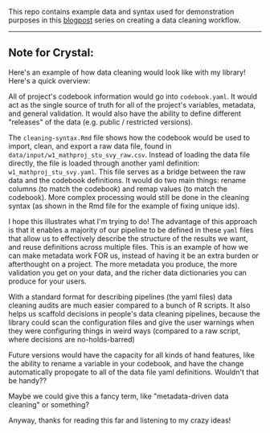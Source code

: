 This repo contains example data and syntax used for demonstration purposes in
this [blogpost](https://cghlewis.com/blog/data_clean_03/) series on creating a
data cleaning workflow.

---

## Note for Crystal:

Here's an example of how data cleaning would look like with my library! Here's a
quick overview:

All of project's codebook information would go into `codebook.yaml`. It would
act as the single source of truth for all of the project's variables, metadata,
and general validation. It would also have the ability to define different
"releases" of the data (e.g. public / restricted versions).

The `cleaning-syntax.Rmd` file shows how the codebook would be used to import,
clean, and export a raw data file, found in
`data/input/w1_mathproj_stu_svy_raw.csv`. Instead of loading the data file
directly, the file is loaded through another yaml definition:
`w1_mathproj_stu_svy.yaml`. This file serves as a bridge between the raw data
and the codebook definitions. It would do two main things: rename columns (to
match the codebook) and remap values (to match the codebook). More complex
processing would still be done in the cleaning syntax (as shown in the Rmd file
for the example of fixing unique ids).

I hope this illustrates what I'm trying to do! The advantage of this approach is
that it enables a majority of our pipeline to be defined in these `yaml` files
that allow us to effectively describe the structure of the results we want, and
reuse definitions across multiple files. This is an example of how we can make
metadata work FOR us, instead of having it be an extra burden or afterthought on
a project. The more metadata you produce, the more validation you get on your
data, and the richer data dictionaries you can produce for your users.

With a standard format for describing pipelines (the yaml files) data cleaning
audits are much easier compared to a bunch of R scripts. It also helps us
scaffold decisions in people's data cleaning pipelines, because the library
could scan the configuration files and give the user warnings when they were
configuring things in weird ways (compared to a raw script, where decisions are
no-holds-barred)

Future versions would have the capacity for all kinds of hand features, like the
ability to rename a variable in your codebook, and have the change automatically
propogate to all of the data file yaml definitions. Wouldn't that be handy??

Maybe we could give this a fancy term, like "metadata-driven data cleaning" or
something?

Anyway, thanks for reading this far and listening to my crazy ideas!
